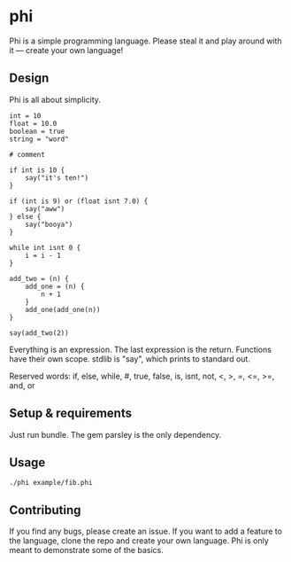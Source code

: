 phi
===

Phi is a simple programming language. Please steal it and play around with it — create your own language!

Design
------
Phi is all about simplicity.

	int = 10
	float = 10.0
	boolean = true
	string = "word"
	
	# comment
	
	if int is 10 {
		say("it's ten!")
	}
	
	if (int is 9) or (float isnt 7.0) {
		say("aww")
	} else {
		say("booya")
	}
	
	while int isnt 0 {
		i = i - 1
	}
	
	add_two = (n) {
		add_one = (n) {
			n + 1
		}
		add_one(add_one(n))
	}
	
	say(add_two(2))

Everything is an expression. The last expression is the return. Functions have their own scope. stdlib is "say", which prints to standard out.

Reserved words: if, else, while, #, true, false, is, isnt, not, <, >, =, <=, >=, and, or

Setup & requirements
--------------------

Just run bundle. The gem parsley is the only dependency.

Usage
-----

	./phi example/fib.phi

Contributing
------------
If you find any bugs, please create an issue. If you want to add a feature to the language, clone the repo and create your own language. Phi is only meant to demonstrate some of the basics.
